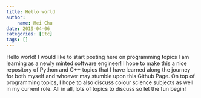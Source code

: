 ```yaml
---
title: Hello world
author:
    name: Mei Chu
date: 2019-04-06
categories: [Etc]
tags: []
---
```


Hello world! I would like to start posting here on programming topics I am learning as a newly minted software engineer! I hope to make this a nice repository of Python and C++ topics that I have learned along the journey for both myself and whoever may stumble upon this Github Page. On top of programming topics, I hope to also discuss colour science subjects as well in my current role. All in all, lots of topics to discuss so let the fun begin!
